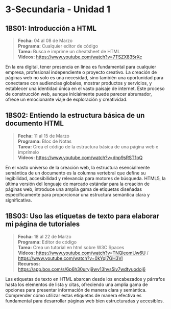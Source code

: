 # 3-Secundaria - Unidad 1

## 1BS01: Introducción a HTML

> <i class="bi bi-calendar"></i> **Fecha:** 04 al 08 de Marzo<br><i class="bi bi-laptop"></i> **Programa:** Cualquier editor de código <br><i class="bi bi-clipboard-check"></i> **Tarea:** Busca e imprime un cheatsheet de HTML <br><i class="bi bi-youtube txt-red"></i> **Videos:** https://www.youtube.com/watch?v=7TSZX835rXc

En la era digital, tener presencia en línea es fundamental para cualquier empresa, profesional independiente o proyecto creativo. La creación de páginas web no solo es una necesidad, sino también una oportunidad para conectarse con audiencias globales, mostrar productos y servicios, y establecer una identidad única en el vasto paisaje de internet. Este proceso de construcción web, aunque inicialmente puede parecer abrumador, ofrece un emocionante viaje de exploración y creatividad.

## 1BS02: Entiendo la estructura básica de un documento HTML

> <i class="bi bi-calendar"></i> **Fecha:** 11 al 15 de Marzo<br><i class="bi bi-laptop"></i> **Programa:** Bloc de Notas <br><i class="bi bi-clipboard-check"></i> **Tarea:** Crea el código de la estructura básica de una página web e imprímelo <br><i class="bi bi-youtube txt-red"></i> **Videos:** https://www.youtube.com/watch?v=dnp9sRST1pQ

En el vasto universo de la creación web, la estructura esencialmente semántica de un documento es la columna vertebral que define su legibilidad, accesibilidad y relevancia para motores de búsqueda. HTML5, la última versión del lenguaje de marcado estándar para la creación de páginas web, introduce una amplia gama de etiquetas diseñadas específicamente para proporcionar una estructura semántica clara y significativa.

<div class="currentTheme">

## 1BS03: Uso las etiquetas de texto para elaborar mi página de tutoriales

> <i class="bi bi-calendar"></i> **Fecha:** 18 al 22 de Marzo<br><i class="bi bi-laptop"></i> **Programa:** Editor de código <br><i class="bi bi-clipboard-check"></i> **Tarea:** Crea un tutorial en html sobre W3C Spaces<br><i class="bi bi-youtube txt-red"></i> **Videos:** https://www.youtube.com/watch?v=TNQleomUw6U / https://www.youtube.com/watch?v=0kYql7GH3VI<br><i class="bi bi-files"></i> **Recursos:** https://app.box.com/s/6p6h30uryj9wy13hvs5iv7wdtvuodoj6

Las etiquetas de texto en HTML abarcan desde los encabezados y párrafos hasta los elementos de lista y citas, ofreciendo una amplia gama de opciones para presentar información de manera clara y semántica. Comprender cómo utilizar estas etiquetas de manera efectiva es fundamental para desarrollar páginas web bien estructuradas y accesibles.

</div>